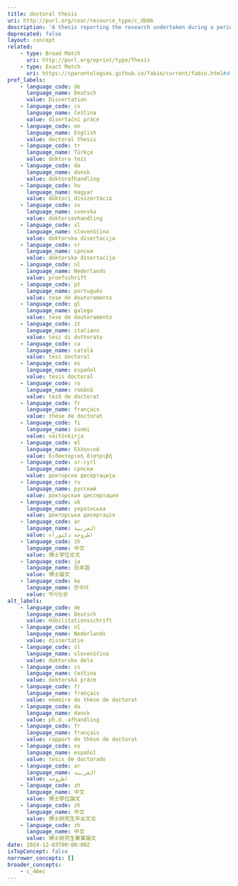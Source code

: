 ```yaml
---
title: doctoral thesis
uri: http://purl.org/coar/resource_type/c_db06
description: 'A thesis reporting the research undertaken during a period of graduate study leading to a doctoral degree. [Source: https://sparontologies.github.io/fabio/current/fabio.html#d4e3051]'
deprecated: false
layout: concept
related:
    - type: Broad Match
      uri: http://purl.org/eprint/type/Thesis
    - type: Exact Match
      uri: https://sparontologies.github.io/fabio/current/fabio.html#d4e3051
pref_labels:
    - language_code: de
      language_name: Deutsch
      value: Dissertation
    - language_code: cs
      language_name: čeština
      value: disertační práce
    - language_code: en
      language_name: English
      value: doctoral thesis
    - language_code: tr
      language_name: Türkçe
      value: doktora tezi
    - language_code: da
      language_name: dansk
      value: doktorafhandling
    - language_code: hu
      language_name: magyar
      value: doktori disszertáció
    - language_code: sv
      language_name: svenska
      value: doktorsavhandling
    - language_code: sl
      language_name: slovenščina
      value: doktorska disertacija
    - language_code: sr
      language_name: српски
      value: doktorska disertacija
    - language_code: nl
      language_name: Nederlands
      value: proefschrift
    - language_code: pt
      language_name: português
      value: tese de doutoramento
    - language_code: gl
      language_name: galego
      value: tese de doutoramento
    - language_code: it
      language_name: italiano
      value: tesi di dottorato
    - language_code: ca
      language_name: català
      value: tesi doctoral
    - language_code: es
      language_name: español
      value: tesis doctoral
    - language_code: ro
      language_name: română
      value: teză de doctorat
    - language_code: fr
      language_name: français
      value: thèse de doctorat
    - language_code: fi
      language_name: suomi
      value: väitöskirja
    - language_code: el
      language_name: Ελληνικά
      value: διδακτορική διατριβή
    - language_code: sr-cyrl
      language_name: српски
      value: докторска дисертација
    - language_code: ru
      language_name: русский
      value: докторская диссертация
    - language_code: uk
      language_name: українська
      value: докторська дисертація
    - language_code: ar
      language_name: العربية
      value: اطروحة دكتوراه
    - language_code: zh
      language_name: 中文
      value: 博士学位论文
    - language_code: ja
      language_name: 日本語
      value: 博士論文
    - language_code: ko
      language_name: 한국어
      value: 박사논문
alt_labels:
    - language_code: de
      language_name: Deutsch
      value: Habilitationsschrift
    - language_code: nl
      language_name: Nederlands
      value: dissertatie
    - language_code: sl
      language_name: slovenščina
      value: doktorsko delo
    - language_code: cs
      language_name: čeština
      value: doktorská práce
    - language_code: fr
      language_name: français
      value: mémoire de thèse de doctorat
    - language_code: da
      language_name: dansk
      value: ph.d.-afhandling
    - language_code: fr
      language_name: français
      value: rapport de thèse de doctorat
    - language_code: es
      language_name: español
      value: tesis de doctorado
    - language_code: ar
      language_name: العربية
      value: اطروحة
    - language_code: zh
      language_name: 中文
      value: 博士學位論文
    - language_code: zh
      language_name: 中文
      value: 博士研究生毕业文论
    - language_code: zh
      language_name: 中文
      value: 博士研究生畢業論文
date: 2024-12-03T00:00:00Z
isTopConcept: false
narrower_concepts: []
broader_concepts:
    - c_46ec
---
```


